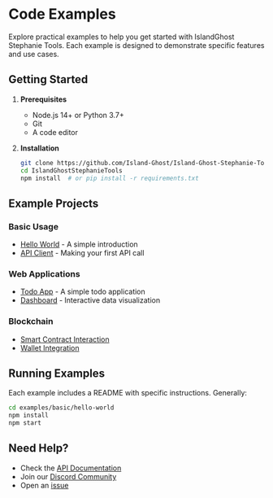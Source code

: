 # Code Examples

Explore practical examples to help you get started with IslandGhost Stephanie Tools. Each example is designed to demonstrate specific features and use cases.

## Getting Started

1. **Prerequisites**
   - Node.js 14+ or Python 3.7+
   - Git
   - A code editor

2. **Installation**
   ```bash
   git clone https://github.com/Island-Ghost/Island-Ghost-Stephanie-Tools.git
   cd IslandGhostStephanieTools
   npm install  # or pip install -r requirements.txt
   ```

## Example Projects

### Basic Usage
- [Hello World](./basic/hello-world/) - A simple introduction
- [API Client](./basic/api-client/) - Making your first API call

### Web Applications
- [Todo App](./web/todo-app/) - A simple todo application
- [Dashboard](./web/dashboard/) - Interactive data visualization

### Blockchain
- [Smart Contract Interaction](./blockchain/smart-contract/)
- [Wallet Integration](./blockchain/wallet/)

## Running Examples

Each example includes a README with specific instructions. Generally:

```bash
cd examples/basic/hello-world
npm install
npm start
```

## Need Help?

- Check the [API Documentation](../api/README.md)
- Join our [Discord Community](https://discord.gg/F2KD6WFn)
- Open an [issue](https://github.com/Island-Ghost/Island-Ghost-Stephanie-Tools/issues)
